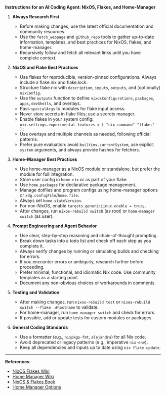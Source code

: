 **Instructions for an AI Coding Agent: NixOS, Flakes, and Home-Manager**

1. **Always Research First**
   - Before making changes, use the latest official documentation and community resources.
   - Use the `fetch_webpage` and `github_repo` tools to gather up-to-date information, templates, and best practices for NixOS, flakes, and home-manager.
   - Recursively follow and fetch all relevant links until you have complete context.

2. **NixOS and Flake Best Practices**
   - Use flakes for reproducible, version-pinned configurations. Always include a flake.nix and flake.lock.
   - Structure flake.nix with `description`, `inputs`, `outputs`, and (optionally) `nixConfig`.
   - Use the `outputs` function to define `nixosConfigurations`, `packages`, `apps`, `devShells`, and overlays.
   - Pass `specialArgs` to modules for flake input access.
   - Never store secrets in flake files; use a secrets manager.
   - Enable flakes in your system config:  
     `nix.settings.experimental-features = [ "nix-command" "flakes" ];`
   - Use overlays and multiple channels as needed, following official patterns.
   - Prefer pure evaluation: avoid `builtins.currentSystem`, use explicit `system` arguments, and always provide hashes for fetchers.

3. **Home-Manager Best Practices**
   - Use home-manager as a NixOS module or standalone, but prefer the module for full integration.
   - Store user config in `home.nix` or as part of your flake.
   - Use `home.packages` for declarative package management.
   - Manage dotfiles and program configs using home-manager options or `xdg.configFile`/`home.file`.
   - Always set `home.stateVersion`.
   - For non-NixOS, enable `targets.genericLinux.enable = true;`.
   - After changes, run `nixos-rebuild switch` (as root) or `home-manager switch` (as user).

4. **Prompt Engineering and Agent Behavior**
   - Use clear, step-by-step reasoning and chain-of-thought prompting.
   - Break down tasks into a todo list and check off each step as you complete it.
   - Always verify changes by running or simulating builds and checking for errors.
   - If you encounter errors or ambiguity, research further before proceeding.
   - Prefer minimal, functional, and idiomatic Nix code. Use community templates as a starting point.
   - Document any non-obvious choices or workarounds in comments.

5. **Testing and Validation**
   - After making changes, run `nixos-rebuild test` or `nixos-rebuild switch --flake .#hostname` to validate.
   - For home-manager, run `home-manager switch` and check for errors.
   - If possible, add or update tests for custom modules or packages.

6. **General Coding Standards**
   - Use a formatter (e.g., `nixpkgs-fmt`, `alejandra`) for all Nix code.
   - Avoid deprecated or legacy patterns (e.g., imperative `nix-env`).
   - Keep all dependencies and inputs up to date using `nix flake update`.

---

**References:**
- [NixOS Flakes Wiki](https://nixos.wiki/wiki/Flakes)
- [Home Manager Wiki](https://nixos.wiki/wiki/Home_Manager)
- [NixOS & Flakes Book](https://github.com/ryan4yin/nixos-and-flakes-book)
- [Home Manager Options](https://nix-community.github.io/home-manager/options.xhtml)